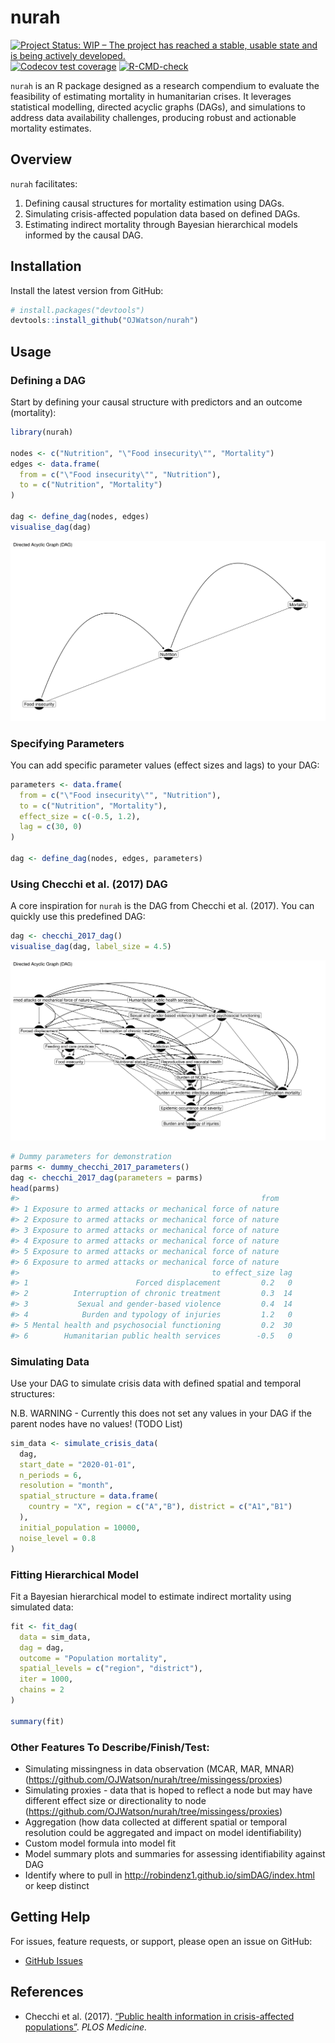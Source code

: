 
<!-- README.md is generated from README.Rmd. Please edit that file -->

# nurah

<!-- badges: start -->

[![Project Status: WIP – The project has reached a stable, usable state
and is being actively
developed.](https://www.repostatus.org/badges/latest/wip.svg)](https://www.repostatus.org/#wip)
[![Codecov test
coverage](https://codecov.io/gh/OJWatson/nurah/graph/badge.svg)](https://app.codecov.io/gh/OJWatson/nurah)
[![R-CMD-check](https://github.com/OJWatson/nurah/actions/workflows/R-CMD-check.yaml/badge.svg)](https://github.com/OJWatson/nurah/actions/workflows/R-CMD-check.yaml)
<!-- badges: end -->

`nurah` is an R package designed as a research compendium to evaluate
the feasibility of estimating mortality in humanitarian crises. It
leverages statistical modelling, directed acyclic graphs (DAGs), and
simulations to address data availability challenges, producing robust
and actionable mortality estimates.

## Overview

`nurah` facilitates:

1.  Defining causal structures for mortality estimation using DAGs.
2.  Simulating crisis-affected population data based on defined DAGs.
3.  Estimating indirect mortality through Bayesian hierarchical models
    informed by the causal DAG.

## Installation

Install the latest version from GitHub:

``` r
# install.packages("devtools")
devtools::install_github("OJWatson/nurah")
```

## Usage

### Defining a DAG

Start by defining your causal structure with predictors and an outcome
(mortality):

``` r
library(nurah)

nodes <- c("Nutrition", "\"Food insecurity\"", "Mortality")
edges <- data.frame(
  from = c("\"Food insecurity\"", "Nutrition"),
  to = c("Nutrition", "Mortality")
)

dag <- define_dag(nodes, edges)
visualise_dag(dag)
```

![](man/figures/README-unnamed-chunk-2-1.png)<!-- -->

### Specifying Parameters

You can add specific parameter values (effect sizes and lags) to your
DAG:

``` r
parameters <- data.frame(
  from = c("\"Food insecurity\"", "Nutrition"),
  to = c("Nutrition", "Mortality"),
  effect_size = c(-0.5, 1.2),
  lag = c(30, 0)
)

dag <- define_dag(nodes, edges, parameters)
```

### Using Checchi et al. (2017) DAG

A core inspiration for `nurah` is the DAG from Checchi et al. (2017).
You can quickly use this predefined DAG:

``` r
dag <- checchi_2017_dag()
visualise_dag(dag, label_size = 4.5)
```

![](man/figures/README-unnamed-chunk-4-1.png)<!-- -->

``` r
# Dummy parameters for demonstration
parms <- dummy_checchi_2017_parameters()
dag <- checchi_2017_dag(parameters = parms)
head(parms)
#>                                                      from
#> 1 Exposure to armed attacks or mechanical force of nature
#> 2 Exposure to armed attacks or mechanical force of nature
#> 3 Exposure to armed attacks or mechanical force of nature
#> 4 Exposure to armed attacks or mechanical force of nature
#> 5 Exposure to armed attacks or mechanical force of nature
#> 6 Exposure to armed attacks or mechanical force of nature
#>                                           to effect_size lag
#> 1                        Forced displacement         0.2   0
#> 2          Interruption of chronic treatment         0.3  14
#> 3           Sexual and gender-based violence         0.4  14
#> 4            Burden and typology of injuries         1.2   0
#> 5 Mental health and psychosocial functioning         0.2  30
#> 6        Humanitarian public health services        -0.5   0
```

### Simulating Data

Use your DAG to simulate crisis data with defined spatial and temporal
structures:

N.B. WARNING - Currently this does not set any values in your DAG if the
parent nodes have no values! (TODO List)

``` r
sim_data <- simulate_crisis_data(
  dag,
  start_date = "2020-01-01",
  n_periods = 6,
  resolution = "month",
  spatial_structure = data.frame(
    country = "X", region = c("A","B"), district = c("A1","B1")
  ),
  initial_population = 10000,
  noise_level = 0.8
)
```

### Fitting Hierarchical Model

Fit a Bayesian hierarchical model to estimate indirect mortality using
simulated data:

``` r
fit <- fit_dag(
  data = sim_data,
  dag = dag,
  outcome = "Population mortality",
  spatial_levels = c("region", "district"),
  iter = 1000,
  chains = 2
)

summary(fit)
```

### Other Features To Describe/Finish/Test:

- Simulating missingness in data observation (MCAR, MAR, MNAR) (https://github.com/OJWatson/nurah/tree/missingess/proxies)
- Simulating proxies - data that is hoped to reflect a node but may have different effect size or directionality to node (https://github.com/OJWatson/nurah/tree/missingess/proxies)
- Aggregation (how data collected at different spatial or temporal resolution could be aggregated and impact on model identifiability)
- Custom model formula into model fit
- Model summary plots and summaries for assessing identifiability against DAG
- Identify where to pull in http://robindenz1.github.io/simDAG/index.html or keep distinct



## Getting Help

For issues, feature requests, or support, please open an issue on
GitHub:

- [GitHub Issues](https://github.com/OJWatson/nurah/issues)

## References

- Checchi et al. (2017). [“Public health information in crisis-affected
  populations”](https://journals.plos.org/plosmedicine/article?id=10.1371/journal.pmed.1002181).
  *PLOS Medicine.*
